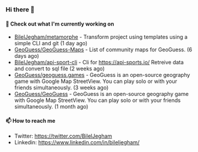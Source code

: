 ### Hi there 👋

#### 👷 Check out what I'm currently working on

- [BilelJegham/metamorphe](https://github.com/BilelJegham/metamorphe) - Transform project using templates using a simple CLI and git (1 day ago)
- [GeoGuess/GeoGuess-Maps](https://github.com/GeoGuess/GeoGuess-Maps) - List of community maps for GeoGuess. (6 days ago)
- [BilelJegham/api-sport-cli](https://github.com/BilelJegham/api-sport-cli) - Cli for https://api-sports.io/ Retreive data and convert to sql file (2 weeks ago)
- [GeoGuess/geoguess.games](https://github.com/GeoGuess/geoguess.games) - GeoGuess is an open-source geography game with Google Map StreetView. You can play solo or with your friends simultaneously. (3 weeks ago)
- [GeoGuess/GeoGuess](https://github.com/GeoGuess/GeoGuess) - GeoGuess is an open-source geography game with Google Map StreetView. You can play solo or with your friends simultaneously. (1 month ago)


#### 📫 How to reach me

- Twitter: https://twitter.com/BilelJegham
- Linkedin: https://www.linkedin.com/in/bileljegham/
